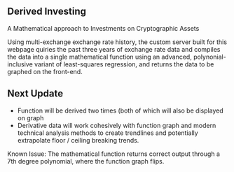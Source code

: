 ## Derived Investing

A Mathematical approach to Investments on Cryptographic Assets
<br>

 Using multi-exchange exchange rate history, the custom server built for this webpage quiries the past three years of exchange rate data and compiles the data into a single mathematical function using an advanced, polynonial-inclusive variant of least-squares regression, and returns the data to be graphed on the front-end. 
 
## Next Update

 - Function will be derived two times (both of which will also be displayed on graph
 - Derivative data will work cohesively with function graph and modern technical analysis methods to create trendlines and potentially extrapolate floor / ceiling breaking trends.
 
 Known Issue:
 The mathematical function returns correct output through a 7th degree polynomial, where the function graph flips.
